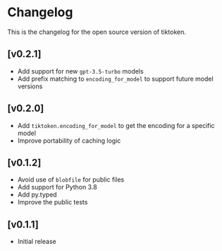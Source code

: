 # Changelog

This is the changelog for the open source version of tiktoken.

## [v0.2.1]
- Add support for new `gpt-3.5-turbo` models
- Add prefix matching to `encoding_for_model` to support future model versions

## [v0.2.0]
- Add ``tiktoken.encoding_for_model`` to get the encoding for a specific model
- Improve portability of caching logic

## [v0.1.2]
- Avoid use of `blobfile` for public files
- Add support for Python 3.8
- Add py.typed
- Improve the public tests

## [v0.1.1]
- Initial release
